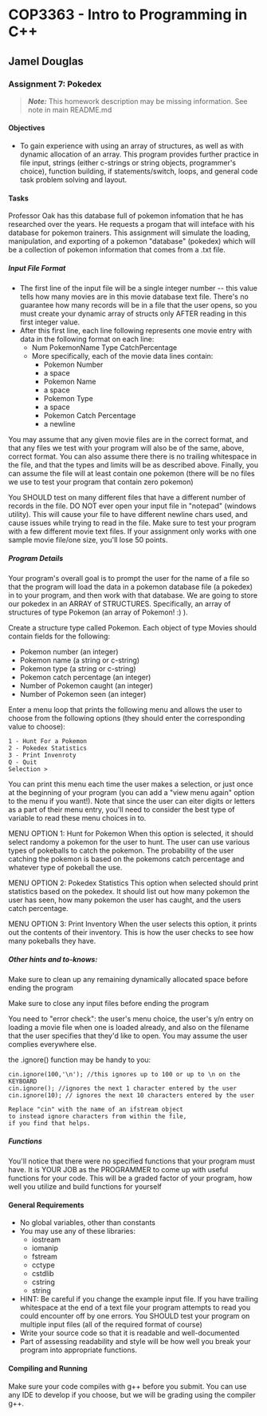 # COP3363 - Intro to Programming in C++

## Jamel Douglas

### Assignment 7: Pokedex
> ***Note:*** This homework description may be missing information. See note in main README.md<!--[README.md](/README.md "The main README.md file") -->

#### Objectives
- To gain experience with using an array of structures, as well as with dynamic allocation of an array. This program provides further practice in file input, strings (either c-strings or string objects, programmer's choice), function building, if statements/switch, loops, and general code task problem solving and layout.

#### Tasks 

Professor Oak has this database full of pokemon infomation that he has researched over the years.  He requests a progam that will inteface with his database for pokemon trainers. This assignment will simulate the loading, manipulation, and exporting of a pokemon "database" (pokedex) which will be a collection of pokemon information that comes from a .txt file.

##### Input File Format
- The first line of the input file will be a single integer number -- this value tells how many movies are in this movie database text file. There's no guarantee how many records will be in a file that the user opens, so you must create your dynamic array of structs only AFTER reading in this first integer value.
- After this first line, each line following represents one movie entry with data in the following format on each line:
	+ Num PokemonName 	Type CatchPercentage
	+ More specifically, each of the movie data lines contain:
		* Pokemon Number
		* a space
		* Pokemon Name
		* a space
		* Pokemon Type
		* a space
		* Pokemon Catch Percentage
		* a newline

You may assume that any given movie files are in the correct format, and that any files we test with your program will also be of the same, above, correct format. You can also assume there there is no trailing whitespace in the file, and that the types and limits will be as described above. Finally, you can assume the file will at least contain one pokemon (there will be no files we use to test your program that contain zero pokemon)

You SHOULD test on many different files that have a different number of records in the file.
DO NOT ever open your input file in "notepad" (windows utility). This will cause your file to have different newline chars used, and cause issues while trying to read in the file. Make sure to test your program with a few different movie text files. If your assignment only works with one sample movie file/one size, you'll lose 50 points.

##### Program Details
Your program's overall goal is to prompt the user for the name of a file so that the program will load the data in a pokemon database file (a pokedex) in to your program, and then work with that database. We are going to store our pokedex in an ARRAY of STRUCTURES. Specifically, an array of structures of type Pokemon (an array of Pokemon! :) ).

Create a structure type called Pokemon. Each object of type Movies should contain fields for the following:
- Pokemon number (an integer)
- Pokemon name (a string or c-string)
- Pokemon type (a string or c-string)
- Pokemon catch percentage (an integer)
- Number of Pokemon caught (an integer)
- Number of Pokemon seen (an integer)

Enter a menu loop that prints the following menu and allows the user to choose from the following options (they should enter the corresponding value to choose):
```
1 - Hunt For a Pokemon
2 - Pokedex Statistics
3 - Print Invenroty
Q - Quit
Selection > 
```

You can print this menu each time the user makes a selection, or just once at the beginning of your program (you can add a "view menu again" option to the menu if you want!). Note that since the user can eiter digits or letters as a part of their menu entry, you'll need to consider the best type of variable to read these menu choices in to.

MENU OPTION 1: Hunt for Pokemon
When this option is selected, it should select randomy a pokemon for the user to hunt. The user can use various types of pokeballs to catch the pokemon. The probability of the user catching the pokemon is based on the pokemons catch percentage and whatever type of pokeball the use.

MENU OPTION 2: Pokedex Statistics
This option when selected should print statistics based on the pokedex. It should list out how many pokemon the user has seen, how many pokemon the user has caught, and the users catch percentage.
	
MENU OPTION 3: Print Inventory
When the user selects this option, it prints out the contents of their inventory. This is how the user checks to see how many pokeballs they have.

##### Other hints and to-knows:
Make sure to clean up any remaining dynamically allocated space before ending the program

Make sure to close any input files before ending the program

<!-- If you choose to use c-strings, you can assume a max size of 20 for the genre, 100 for the title, and 10 for the rating. -->

You need to "error check": the user's menu choice, the user's y/n entry on loading a movie file when one is loaded already, and also on the filename that the user specifies that they'd like to open. You may assume the user complies everywhere else.

the .ignore() function may be handy to you:
	
	cin.ignore(100,'\n'); //this ignores up to 100 or up to \n on the KEYBOARD
	cin.ignore(); //ignores the next 1 character entered by the user
	cin.ignore(10); // ignores the next 10 characters entered by the user

	Replace "cin" with the name of an ifstream object
	to instead ignore characters from within the file,
	if you find that helps. 

##### Functions
You'll notice that there were no specified functions that your program must have. It is YOUR JOB as the PROGRAMMER to come up with useful functions for your code. This will be a graded factor of your program, how well you utilize and build functions for yourself

#### General Requirements
- No global variables, other than constants
- You may use any of these libraries:
    + iostream
    + iomanip
    + fstream
    + cctype
    + cstdlib
    + cstring
    + string
- HINT: Be careful if you change the example input file. If you have trailing whitespace at the end of a text file your program attempts to read you could encounter off by one errors. You SHOULD test your program on multiple input files (all of the required format of course)
- Write your source code so that it is readable and well-documented
- Part of assessing readability and style will be how well you break your program into appropriate functions.

#### Compiling and Running
Make sure your code compiles with g++ before you submit. You can use any IDE to develop if you choose, but we will be grading using the compiler g++.